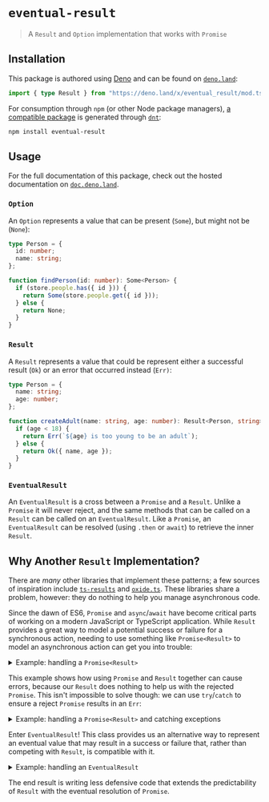 # `eventual-result`

> A `Result` and `Option` implementation that works with `Promise`

## Installation

This package is authored using [Deno](https://deno.land) and can be found on
[`deno.land`](https://deno.land/x/eventual_result):

```ts
import { type Result } from "https://deno.land/x/eventual_result/mod.ts";
```

For consumption through `npm` (or other Node package managers),
[a compatible package][npm-pkg] is generated through
[`dnt`](https://github.com/denoland/dnt):

```bash
npm install eventual-result
```

## Usage

For the full documentation of this package, check out the hosted documentation
on [`doc.deno.land`][docs].

### `Option`

An `Option` represents a value that can be present (`Some`), but might not be
(`None`):

```typescript
type Person = {
  id: number;
  name: string;
};

function findPerson(id: number): Some<Person> {
  if (store.people.has({ id })) {
    return Some(store.people.get({ id }));
  } else {
    return None;
  }
}
```

### `Result`

A `Result` represents a value that could be represent either a successful result
(`Ok`) or an error that occurred instead (`Err)`:

```typescript
type Person = {
  name: string;
  age: number;
};

function createAdult(name: string, age: number): Result<Person, string> {
  if (age < 18) {
    return Err(`${age} is too young to be an adult`);
  } else {
    return Ok({ name, age });
  }
}
```

### `EventualResult`

An `EventualResult` is a cross between a `Promise` and a `Result`. Unlike a
`Promise` it will never reject, and the same methods that can be called on a
`Result` can be called on an `EventualResult`. Like a `Promise`, an
`EventualResult` can be resolved (using `.then` or `await`) to retrieve the
inner `Result`.

## Why Another `Result` Implementation?

There are _many_ other libraries that implement these patterns; a few sources of
inspiration include [`ts-results`](https://github.com/vultix/ts-results) and
[`oxide.ts`](https://github.com/traverse1984/oxide.ts). These libraries share a
problem, however: they do nothing to help you manage asynchronous code.

Since the dawn of ES6, `Promise` and `async`/`await` have become critical parts
of working on a modern JavaScript or TypeScript application. While `Result`
provides a great way to model a potential success or failure for a synchronous
action, needing to use something like `Promise<Result>` to model an asynchronous
action can get you into trouble:

<details>
  <summary>Example: handling a <code>Promise&lt;Result&gt;</code></summary>
  <p>

Let's suppose that we want to read a file asynchronously and then validate it to
produce a `Result`. That might look something like this:

```typescript
import { readFile } from "node:fs/promises";

declare function isValid(content: string): boolean;

function validateFile(content: string): Result<string, string> {
  if (isValid(content)) {
    return Ok(content);
  } else {
    return Err("The file content is not valid");
  }
}

async function readValidFile(path: string): Promise<Result<string, string>> {
  const content = await readFile(path);

  return validateFile(content);
}

// Let's say that `path/to/file.txt` points to a location that does not exist
const potentiallyValidFile = await readValidFile("path/to/file.txt");
```

What happens here? An exception will be thrown! Even though we want to be using
`Result` to model an error state, `readFile` doesn't know anything about that;
the `await`ed promise rejects and an exception is thrown.

</p></details>

This example shows how using `Promise` and `Result` together can cause errors,
because our `Result` does nothing to help us with the rejected `Promise`. This
isn't impossible to solve though: we can use `try`/`catch` to ensure a reject
`Promise` results in an `Err`:

<details>
  <summary>Example: handling a <code>Promise&lt;Result&gt;</code> and catching exceptions</summary>
  <p>

Let's improve on our last example by ensuring that an error from `readFile`
doesn't cause `readValidFile` to result in a rejected `Promise`!

```typescript
import { readFile } from "node:fs/promises";

declare function isValid(content: string): boolean;

function validateFile(content: string): Result<string, string> {
  if (isValid(content)) {
    return Ok(content);
  } else {
    return Err("The file content is not valid");
  }
}

async function readValidFile(path: string): Promise<Result<string, string>> {
  try {
    const content = await readFile(path);

    return validateFile(content);
  } catch (e: unknown) {
    return Err(String(e));
  }
}

// Let's say that `path/to/file.txt` points to a location that does not exist
const potentiallyValidFile = await readValidFile("path/to/file.txt");
```

What happens this time? Rather than throwing an exception, we get a resolution
to an `Err`. Success!

But... can we do better? What are some problems with the code above?

- Having to defensively wrap every asynchronous function in a `try`/`catch`
  doesn't feel good. While we _do_ want to be exhaustive about handling errors,
  we _don't_ want to have to write defensive code. Additionally, when you are
  working in a codebase that has adopted the `Result` pattern, these locations
  where `try`/`catch` are required to wrap third-party code really stand out.
- We lose the top-to-bottom readability of the `readValidFile` function. The
  error handling for `readFile` is way down at the bottom instead of being
  anywhere near the actual function call.

What might a solution to these problems look like?

</p></details>

Enter `EventualResult`! This class provides us an alternative way to represent
an eventual value that may result in a success or failure that, rather than
competing with `Result`, is compatible with it.

<details>
  <summary>Example: handling an <code>EventualResult</code></summary>
  <p>

Let's look at the same example, but this time making use of an `EventualResult`
instead of a `Promise<Result>`:

```typescript
import { readFile } from "node:fs/promises";

declare function isValid(content: string): boolean;

function validateFile(content: string): Result<string, string> {
  if (isValid(content)) {
    return Ok(content);
  } else {
    return Err("The file content is not valid");
  }
}

function readValidFile(path: string): EventualResult<string> {
  return new EventualResult(readFile(path)).andThen((content) =>
    validateFile(content)
  );
}

// Let's say that `path/to/file.txt` points to a location that does not exist
const eventualPotentiallyValidFile = readValidFile("path/to/file.txt");
```

What has changed?

1. We no longer need specific `try`/`catch` wrapping around `readFile`; by
   passing it through `EventualResult`, we no longer end up with a `Promise`
   that can reject. If an error during the file read occurs, the
   `EventualResult` will resolve to an `Err`.
2. We don't need any conditional logic when validating the file that handles
   what to do when the file read failed. `EventualResult` implements most of the
   same methods that `Result` does, we can lean on our existing knowledge about
   working with `Result` to only validate the contents if the file read
   _eventually_ results in an `Ok`.

</p></details>

The end result is writing less defensive code that extends the predictability of
`Result` with the eventual resolution of `Promise`.

[docs]: https://doc.deno.land/https://deno.land/x/eventual_result/mod.ts
[npm-pkg]: https://www.npmjs.com/package/eventual-result
